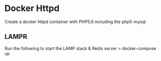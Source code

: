 # Docker Httpd
Create a docker httpd container with PHP5.6 including the php5-mysql

## LAMPR
Run the following to start the LAMP stack & Redis server 
    > docker-compose up